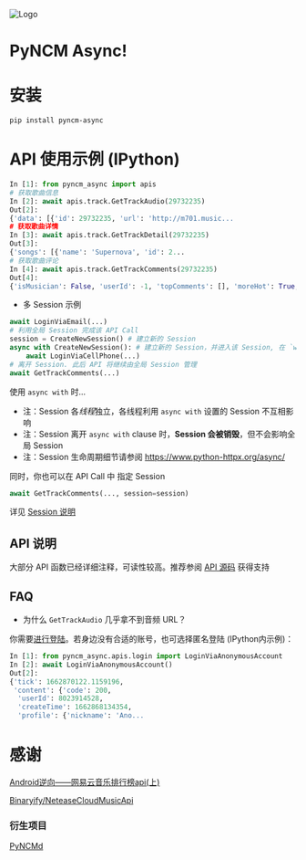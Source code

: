 ![Logo](https://github.com/greats3an/pyncm/raw/master/demos/_logo.png)

# PyNCM Async!

# 安装
    pip install pyncm-async

# API 使用示例 (IPython)
```python
In [1]: from pyncm_async import apis
# 获取歌曲信息    
In [2]: await apis.track.GetTrackAudio(29732235)
Out[2]:
{'data': [{'id': 29732235, 'url': 'http://m701.music...
# 获取歌曲详情
In [3]: await apis.track.GetTrackDetail(29732235)
Out[3]:
{'songs': [{'name': 'Supernova', 'id': 2...
# 获取歌曲评论
In [4]: await apis.track.GetTrackComments(29732235)
Out[4]:
{'isMusician': False, 'userId': -1, 'topComments': [], 'moreHot': True, 'hotComments': [{'user': {'locationInfo': None, 'liveIn ...
```
- 多 Session 示例

```python
await LoginViaEmail(...) 
# 利用全局 Session 完成该 API Call
session = CreateNewSession() # 建立新的 Session
async with CreateNewSession(): # 建立新的 Session，并进入该 Session, 在 `with` 内的 API 将由该 Session 完成
    await LoginViaCellPhone(...)
# 离开 Session. 此后 API 将继续由全局 Session 管理
await GetTrackComments(...)
```
使用 `async with` 时...
- 注：Session 各*线程*独立，各线程利用 `async with` 设置的 Session 不互相影响
- 注：Session 离开 `async with` clause 时，**Session 会被销毁**，但不会影响全局 Session
- 注：Session 生命周期细节请参阅 https://www.python-httpx.org/async/

同时，你也可以在 API Call 中 指定 Session
```python
await GetTrackComments(..., session=session)
```

详见 [Session 说明](https://github.com/mos9527/pyncm/blob/async/pyncm_async/__init__.py#L36)
## API 说明
大部分 API 函数已经详细注释，可读性较高。推荐参阅 [API 源码](https://github.com/mos9527/pyncm/tree/async/pyncm_async) 获得支持

## FAQ
- 为什么 `GetTrackAudio` 几乎拿不到音频 URL？

你需要[进行登陆](https://github.com/mos9527/pyncm/blob/async/pyncm_async/apis/login.py)。若身边没有合适的账号，也可选择匿名登陆 (IPython内示例)：
```python
In [1]: from pyncm_async.apis.login import LoginViaAnonymousAccount
In [2]: await LoginViaAnonymousAccount()
Out[2]:
{'tick': 1662870122.1159196,
 'content': {'code': 200,
  'userId': 8023914528,
  'createTime': 1662868134354,
  'profile': {'nickname': 'Ano...
```
# 感谢
[Android逆向——网易云音乐排行榜api(上)](https://juejin.im/post/6844903586879520775)

[Binaryify/NeteaseCloudMusicApi](https://github.com/Binaryify/NeteaseCloudMusicApi)

### 衍生项目
[PyNCMd](https://github.com/mos9527/pyncmd)
